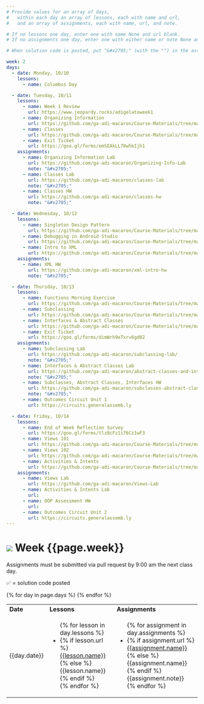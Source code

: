 ```yaml
---
# Provide values for an array of days,
#   within each day an array of lessons, each with name and url,
#   and an array of assignments, each with name, url, and note.

# If no lessons one day, enter one with name None and url blank.
# If no assignments one day, enter one with either name or note None and url blank.

# When solution code is posted, put "&#x2705;" (with the "") in the assignment's note.

week: 2
days:
  - date: Monday, 10/10
    lessons:
      - name: Columbus Day

  - date: Tuesday, 10/11
    lessons:
      - name: Week 1 Review
        url: https://www.jeopardy.rocks/adigelatoweek1
      - name: Organizing Information
        url: https://github.com/ga-adi-macaron/Course-Materials/tree/master/lessons/programming-fundamentals-in-java/organizing-info-lesson
      - name: Classes
        url: https://github.com/ga-adi-macaron/Course-Materials/tree/master/lessons/programming-fundamentals-in-java/classes-lesson
      - name: Exit Ticket
        url: https://goo.gl/forms/emSEAkLL78whkIjh1
    assignments:
      - name: Organizing Information Lab
        url: https://github.com/ga-adi-macaron/Organizing-Info-Lab
        note: "&#x2705;"
      - name: Classes Lab
        url: https://github.com/ga-adi-macaron/classes-lab
        note: "&#x2705;"
      - name: Classes HW
        url: https://github.com/ga-adi-macaron/classes-hw
        note: "&#x2705;"

  - date: Wednesday, 10/12
    lessons:
      - name: Singleton Design Pattern
        url: https://github.com/ga-adi-macaron/Course-Materials/tree/master/lessons/programming-fundamentals-in-java/singleton-design-pattern
      - name: Debugging in Android Studio
        url: https://github.com/ga-adi-macaron/Course-Materials/tree/master/lessons/workflow-and-dev-tools/debugging-in-android-lesson
      - name: Intro to XML
        url: https://github.com/ga-adi-macaron/Course-Materials/tree/master/lessons/user-interface/xml-lesson
    assignments:
      - name: XML HW
        url: https://github.com/ga-adi-macaron/xml-intro-hw
        note: "&#x2705;"

  - date: Thursday, 10/13
    lessons:
      - name: Functions Morning Exercise
        url: https://github.com/ga-adi-macaron/Course-Materials/tree/master/lessons/programming-fundamentals-in-java/functions-morning-exercise
      - name: Subclassing
        url: https://github.com/ga-adi-macaron/Course-Materials/tree/master/lessons/programming-fundamentals-in-java/subclassing-lesson
      - name: Interfaces & Abstract Classes
        url: https://github.com/ga-adi-macaron/Course-Materials/tree/master/lessons/programming-fundamentals-in-java/interfaces-and-abstract-classes
      - name: Exit Ticket
        url: https://goo.gl/forms/dimWrh9eTxrv6gd02
    assignments:
      - name: Subclassing Lab
        url: https://github.com/ga-adi-macaron/subclassing-lab/
        note: "&#x2705;"
      - name: Interfaces & Abstract Classes Lab
        url: https://github.com/ga-adi-macaron/abstract-classes-and-interfaces-lab/
        note: "&#x2705;"
      - name: Subclasses, Abstract Classes, Interfaces HW
        url: https://github.com/ga-adi-macaron/subclasses-abstract-classes-interfaces-hw
        note: "&#x2705;"
      - name: Outcomes Circuit Unit 1
        url: https://circuits.generalassemb.ly

  - date: Friday, 10/14
    lessons:
      - name: End of Week Reflection Survey
        url: https://goo.gl/forms/tlz8cFz1i76Cz1wF3
      - name: Views 101
        url: https://github.com/ga-adi-macaron/Course-Materials/tree/master/lessons/user-interface/views-101-lesson
      - name: Views 102
        url: https://github.com/ga-adi-macaron/Course-Materials/tree/master/lessons/user-interface/views-102-lesson
      - name: Activities & Intents
        url: https://github.com/ga-adi-macaron/Course-Materials/tree/master/lessons/activities-and-fragments/activities-and-intents-lesson
    assignments:
      - name: Views Lab
        url: https://github.com/ga-adi-macaron/Views-Lab
      - name: Activities & Intents Lab
        url: 
      - name: OOP Assessment HW
        url: 
      - name: Outcomes Circuit Unit 2
        url: https://circuits.generalassemb.ly
---
```


# ![](https://ga-dash.s3.amazonaws.com/production/assets/logo-9f88ae6c9c3871690e33280fcf557f33.png) Week {{page.week}}

Assignments must be submitted via pull request by 9:00 am the next class day.

&#x2705; = solution code posted

<table>
<tr><td><b>Date</b></td><td><b>Lessons</b></td><td><b>Assignments</b></td></tr>
{% for day in page.days %}
  <tr>
    <td>{{day.date}}</td>
    <td><ul>{% for lesson in day.lessons %}
      <li>{% if lesson.url %}
        <a href="{{lesson.url}}">{{lesson.name}}</a>
      {% else %}
        {{lesson.name}}
      {% endif %}</li>
    {% endfor %}</ul></td>
    <td><ul>{% for assignment in day.assignments %}
      <li>{% if assignment.url %}
        <a href="{{assignment.url}}">{{assignment.name}}</a>
      {% else %}
        {{assignment.name}}
      {% endif %}{{assignment.note}}</li>
    {% endfor %}</ul></td>
  </tr>
{% endfor %}
</table>

